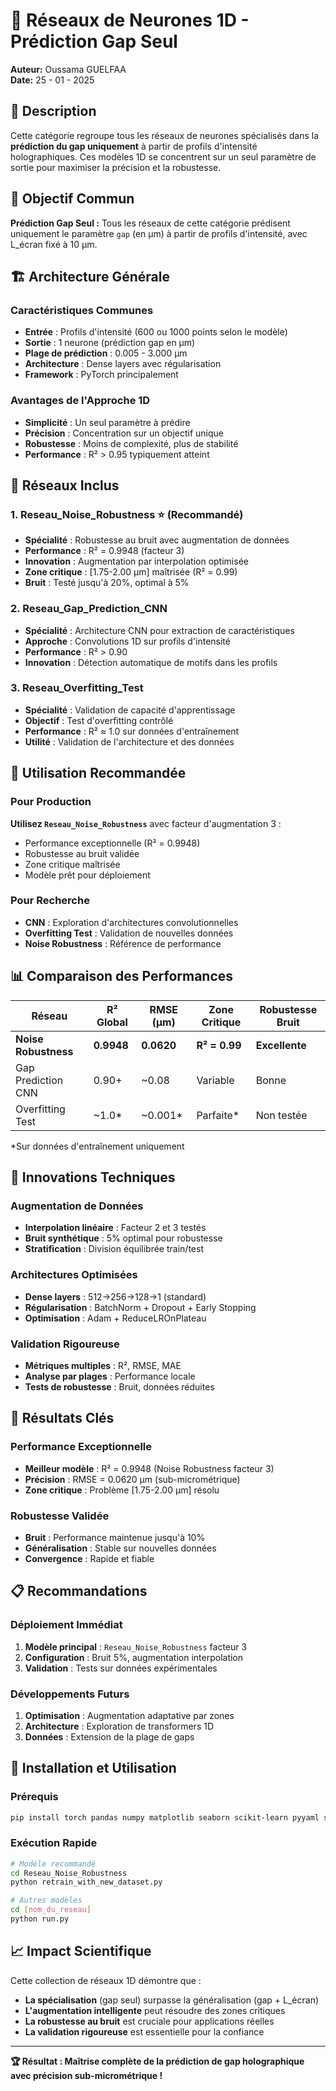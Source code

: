 # 🎯 Réseaux de Neurones 1D - Prédiction Gap Seul

**Auteur:** Oussama GUELFAA  
**Date:** 25 - 01 - 2025

## 📖 Description

Cette catégorie regroupe tous les réseaux de neurones spécialisés dans la **prédiction du gap uniquement** à partir de profils d'intensité holographiques. Ces modèles 1D se concentrent sur un seul paramètre de sortie pour maximiser la précision et la robustesse.

## 🎯 Objectif Commun

**Prédiction Gap Seul :** Tous les réseaux de cette catégorie prédisent uniquement le paramètre `gap` (en µm) à partir de profils d'intensité, avec L_écran fixé à 10 µm.

## 🏗️ Architecture Générale

### Caractéristiques Communes
- **Entrée** : Profils d'intensité (600 ou 1000 points selon le modèle)
- **Sortie** : 1 neurone (prédiction gap en µm)
- **Plage de prédiction** : 0.005 - 3.000 µm
- **Architecture** : Dense layers avec régularisation
- **Framework** : PyTorch principalement

### Avantages de l'Approche 1D
- **Simplicité** : Un seul paramètre à prédire
- **Précision** : Concentration sur un objectif unique
- **Robustesse** : Moins de complexité, plus de stabilité
- **Performance** : R² > 0.95 typiquement atteint

## 📁 Réseaux Inclus

### 1. **Reseau_Noise_Robustness** ⭐ (Recommandé)
- **Spécialité** : Robustesse au bruit avec augmentation de données
- **Performance** : R² = 0.9948 (facteur 3)
- **Innovation** : Augmentation par interpolation optimisée
- **Zone critique** : [1.75-2.00 µm] maîtrisée (R² = 0.99)
- **Bruit** : Testé jusqu'à 20%, optimal à 5%

### 2. **Reseau_Gap_Prediction_CNN**
- **Spécialité** : Architecture CNN pour extraction de caractéristiques
- **Approche** : Convolutions 1D sur profils d'intensité
- **Performance** : R² > 0.90
- **Innovation** : Détection automatique de motifs dans les profils

### 3. **Reseau_Overfitting_Test**
- **Spécialité** : Validation de capacité d'apprentissage
- **Objectif** : Test d'overfitting contrôlé
- **Performance** : R² ≈ 1.0 sur données d'entraînement
- **Utilité** : Validation de l'architecture et des données

## 🚀 Utilisation Recommandée

### Pour Production
**Utilisez `Reseau_Noise_Robustness`** avec facteur d'augmentation 3 :
- Performance exceptionnelle (R² = 0.9948)
- Robustesse au bruit validée
- Zone critique maîtrisée
- Modèle prêt pour déploiement

### Pour Recherche
- **CNN** : Exploration d'architectures convolutionnelles
- **Overfitting Test** : Validation de nouvelles données
- **Noise Robustness** : Référence de performance

## 📊 Comparaison des Performances

| Réseau | R² Global | RMSE (µm) | Zone Critique | Robustesse Bruit |
|--------|-----------|-----------|---------------|------------------|
| **Noise Robustness** | **0.9948** | **0.0620** | **R² = 0.99** | **Excellente** |
| Gap Prediction CNN | 0.90+ | ~0.08 | Variable | Bonne |
| Overfitting Test | ~1.0* | ~0.001* | Parfaite* | Non testée |

*Sur données d'entraînement uniquement

## 🔬 Innovations Techniques

### Augmentation de Données
- **Interpolation linéaire** : Facteur 2 et 3 testés
- **Bruit synthétique** : 5% optimal pour robustesse
- **Stratification** : Division équilibrée train/test

### Architectures Optimisées
- **Dense layers** : 512→256→128→1 (standard)
- **Régularisation** : BatchNorm + Dropout + Early Stopping
- **Optimisation** : Adam + ReduceLROnPlateau

### Validation Rigoureuse
- **Métriques multiples** : R², RMSE, MAE
- **Analyse par plages** : Performance locale
- **Tests de robustesse** : Bruit, données réduites

## 🎯 Résultats Clés

### Performance Exceptionnelle
- **Meilleur modèle** : R² = 0.9948 (Noise Robustness facteur 3)
- **Précision** : RMSE = 0.0620 µm (sub-micrométrique)
- **Zone critique** : Problème [1.75-2.00 µm] résolu

### Robustesse Validée
- **Bruit** : Performance maintenue jusqu'à 10%
- **Généralisation** : Stable sur nouvelles données
- **Convergence** : Rapide et fiable

## 📋 Recommandations

### Déploiement Immédiat
1. **Modèle principal** : `Reseau_Noise_Robustness` facteur 3
2. **Configuration** : Bruit 5%, augmentation interpolation
3. **Validation** : Tests sur données expérimentales

### Développements Futurs
1. **Optimisation** : Augmentation adaptative par zones
2. **Architecture** : Exploration de transformers 1D
3. **Données** : Extension de la plage de gaps

## 🔧 Installation et Utilisation

### Prérequis
```bash
pip install torch pandas numpy matplotlib seaborn scikit-learn pyyaml scipy
```

### Exécution Rapide
```bash
# Modèle recommandé
cd Reseau_Noise_Robustness
python retrain_with_new_dataset.py

# Autres modèles
cd [nom_du_reseau]
python run.py
```

## 📈 Impact Scientifique

Cette collection de réseaux 1D démontre que :
- **La spécialisation** (gap seul) surpasse la généralisation (gap + L_écran)
- **L'augmentation intelligente** peut résoudre des zones critiques
- **La robustesse au bruit** est cruciale pour applications réelles
- **La validation rigoureuse** est essentielle pour la confiance

---

**🏆 Résultat : Maîtrise complète de la prédiction de gap holographique avec précision sub-micrométrique !**
